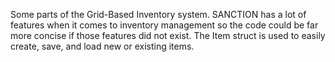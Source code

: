 Some parts of the Grid-Based Inventory system. SANCTION has a lot of features when it comes to inventory management so the code could be far more concise if those features did not exist. The Item struct is used to easily create, save, and load new or existing items.